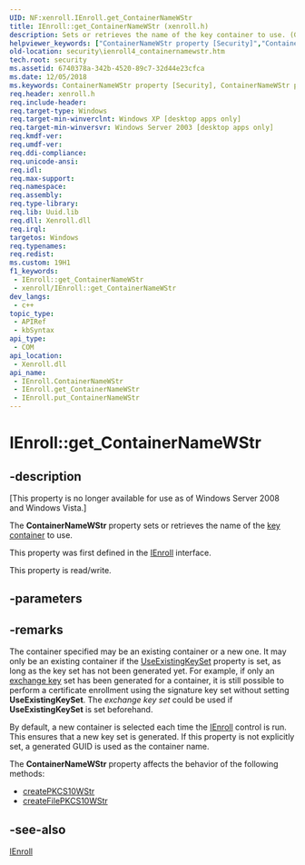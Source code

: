 ```yaml
---
UID: NF:xenroll.IEnroll.get_ContainerNameWStr
title: IEnroll::get_ContainerNameWStr (xenroll.h)
description: Sets or retrieves the name of the key container to use. (Get)
helpviewer_keywords: ["ContainerNameWStr property [Security]","ContainerNameWStr property [Security]","IEnroll interface","IEnroll interface [Security]","ContainerNameWStr property","IEnroll.ContainerNameWStr","IEnroll.get_ContainerNameWStr","IEnroll::ContainerNameWStr","IEnroll::get_ContainerNameWStr","IEnroll::put_ContainerNameWStr","get_ContainerNameWStr","security.ienroll4_containernamewstr","xenroll/IEnroll::ContainerNameWStr","xenroll/IEnroll::get_ContainerNameWStr","xenroll/IEnroll::put_ContainerNameWStr"]
old-location: security\ienroll4_containernamewstr.htm
tech.root: security
ms.assetid: 6740378a-342b-4520-89c7-32d44e23cfca
ms.date: 12/05/2018
ms.keywords: ContainerNameWStr property [Security], ContainerNameWStr property [Security],IEnroll interface, IEnroll interface [Security],ContainerNameWStr property, IEnroll.ContainerNameWStr, IEnroll.get_ContainerNameWStr, IEnroll::ContainerNameWStr, IEnroll::get_ContainerNameWStr, IEnroll::put_ContainerNameWStr, get_ContainerNameWStr, security.ienroll4_containernamewstr, xenroll/IEnroll::ContainerNameWStr, xenroll/IEnroll::get_ContainerNameWStr, xenroll/IEnroll::put_ContainerNameWStr
req.header: xenroll.h
req.include-header: 
req.target-type: Windows
req.target-min-winverclnt: Windows XP [desktop apps only]
req.target-min-winversvr: Windows Server 2003 [desktop apps only]
req.kmdf-ver: 
req.umdf-ver: 
req.ddi-compliance: 
req.unicode-ansi: 
req.idl: 
req.max-support: 
req.namespace: 
req.assembly: 
req.type-library: 
req.lib: Uuid.lib
req.dll: Xenroll.dll
req.irql: 
targetos: Windows
req.typenames: 
req.redist: 
ms.custom: 19H1
f1_keywords:
 - IEnroll::get_ContainerNameWStr
 - xenroll/IEnroll::get_ContainerNameWStr
dev_langs:
 - c++
topic_type:
 - APIRef
 - kbSyntax
api_type:
 - COM
api_location:
 - Xenroll.dll
api_name:
 - IEnroll.ContainerNameWStr
 - IEnroll.get_ContainerNameWStr
 - IEnroll.put_ContainerNameWStr
---
```


# IEnroll::get_ContainerNameWStr


## -description

<p class="CCE_Message">[This property is no longer available for use as of Windows Server 2008 and Windows Vista.]

The <b>ContainerNameWStr</b> property sets or retrieves the  name of the <a href="/windows/desktop/SecGloss/k-gly">key container</a> to use.

This property was first defined in the <a href="/windows/desktop/api/xenroll/nn-xenroll-ienroll">IEnroll</a> interface.

This property is read/write.

## -parameters

## -remarks

The container specified may be an existing container or a new one. It may only be an existing container if the 
<a href="/windows/desktop/api/xenroll/nf-xenroll-ienroll-get_useexistingkeyset">UseExistingKeySet</a> property is set, as long as the key set has not been generated yet. For example, if only an <a href="/windows/desktop/SecGloss/e-gly">exchange key</a> set has been generated for a container, it is still possible to perform a certificate enrollment using the signature key set without setting <b>UseExistingKeySet</b>. The <i>exchange key set</i> could be used if <b>UseExistingKeySet</b> is set beforehand.

By default, a new container is selected each time the <a href="/windows/desktop/api/xenroll/nn-xenroll-ienroll">IEnroll</a> control is run. This ensures that a new key set is generated. If this property is not explicitly set, a generated GUID is used as the container name.


The <b>ContainerNameWStr</b> property affects the behavior of the following methods:

<ul>
<li>
<a href="/windows/desktop/api/xenroll/nf-xenroll-ienroll-createpkcs10wstr">createPKCS10WStr</a>
</li>
<li>
<a href="/windows/desktop/api/xenroll/nf-xenroll-ienroll-createfilepkcs10wstr">createFilePKCS10WStr</a>
</li>
</ul>

## -see-also

<a href="/windows/desktop/api/xenroll/nn-xenroll-ienroll4">IEnroll</a>
